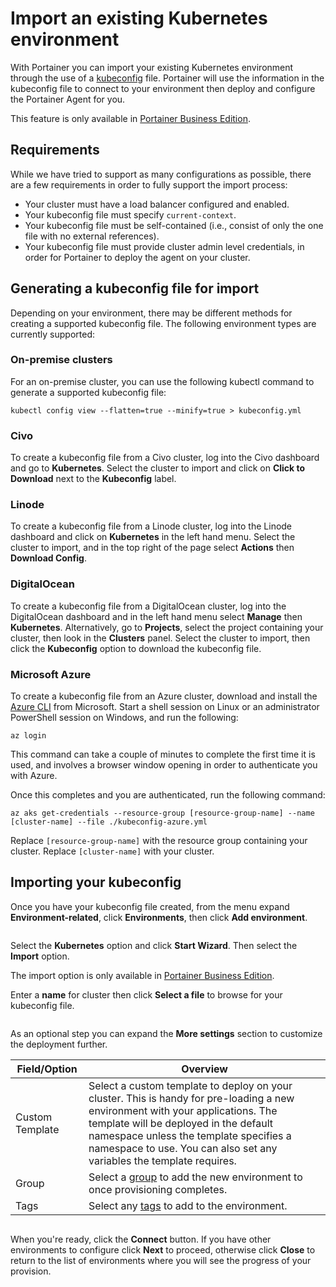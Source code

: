 # Import an existing Kubernetes environment

With Portainer you can import your existing Kubernetes environment through the use of a [kubeconfig](https://kubernetes.io/docs/concepts/configuration/organize-cluster-access-kubeconfig/) file. Portainer will use the information in the kubeconfig file to connect to your environment then deploy and configure the Portainer Agent for you.


This feature is only available in [Portainer Business Edition](https://www.portainer.io/business-upsell?from=k8s-create-from-kubeconfig).


## Requirements

While we have tried to support as many configurations as possible, there are a few requirements in order to fully support the import process:

* Your cluster must have a load balancer configured and enabled.
* Your kubeconfig file must specify `current-context`.
* Your kubeconfig file must be self-contained (i.e., consist of only the one file with no external references).
* Your kubeconfig file must provide cluster admin level credentials, in order for Portainer to deploy the agent on your cluster.

## Generating a kubeconfig file for import

Depending on your environment, there may be different methods for creating a supported kubeconfig file. The following environment types are currently supported:

### On-premise clusters

For an on-premise cluster, you can use the following kubectl command to generate a supported kubeconfig file:

```
kubectl config view --flatten=true --minify=true > kubeconfig.yml
```

### Civo

To create a kubeconfig file from a Civo cluster, log into the Civo dashboard and go to **Kubernetes**. Select the cluster to import and click on **Click to Download** next to the **Kubeconfig** label.

### Linode

To create a kubeconfig file from a Linode cluster, log into the Linode dashboard and click on **Kubernetes** in the left hand menu. Select the cluster to import, and in the top right of the page select **Actions** then **Download Config**.

### DigitalOcean

To create a kubeconfig file from a DigitalOcean cluster, log into the DigitalOcean dashboard and in the left hand menu select **Manage** then **Kubernetes**. Alternatively, go to **Projects**, select the project containing your cluster, then look in the **Clusters** panel. Select the cluster to import, then click the **Kubeconfig** option to download the kubeconfig file.

### Microsoft Azure

To create a kubeconfig file from an Azure cluster, download and install the [Azure CLI](https://docs.microsoft.com/en-us/cli/azure/install-azure-cli) from Microsoft. Start a shell session on Linux or an administrator PowerShell session on Windows, and run the following:

```
az login
```

This command can take a couple of minutes to complete the first time it is used, and involves a browser window opening in order to authenticate you with Azure.

Once this completes and you are authenticated, run the following command:

```
az aks get-credentials --resource-group [resource-group-name] --name [cluster-name] --file ./kubeconfig-azure.yml
```

Replace `[resource-group-name]` with the resource group containing your cluster. Replace `[cluster-name]` with your cluster.

## Importing your kubeconfig

Once you have your kubeconfig file created, from the menu expand **Environment-related**, click **Environments**, then click **Add environment**.

<figure><img src="../../../../.gitbook/assets/2.22-environments-add.gif" alt=""><figcaption></figcaption></figure>

&#x20;Select the **Kubernetes** option and click **Start Wizard**. Then select the **Import** option.


The import option is only available in [Portainer Business Edition](https://www.portainer.io/business-upsell?from=k8s-create-from-kubeconfig).


Enter a **name** for cluster then click **Select a file** to browse for your kubeconfig file.&#x20;

<figure><img src="../../../../.gitbook/assets/2.18-environments-add-k8s-import-setup.png" alt=""><figcaption></figcaption></figure>

As an optional step you can expand the **More settings** section to customize the deployment further.

| Field/Option    | Overview                                                                                                                                                                                                                                                                                   |
| --------------- | ------------------------------------------------------------------------------------------------------------------------------------------------------------------------------------------------------------------------------------------------------------------------------------------ |
| Custom Template | Select a custom template to deploy on your cluster. This is handy for pre-loading a new environment with your applications. The template will be deployed in the default namespace unless the template specifies a namespace to use. You can also set any variables the template requires. |
| Group           | Select a [group](../../groups.md) to add the new environment to once provisioning completes.                                                                                                                                                                                               |
| Tags            | Select any [tags](../../tags.md) to add to the environment.                                                                                                                                                                                                                                |

<figure><img src="../../../../.gitbook/assets/2.19-environments-create-microk8s-moresettings.png" alt=""><figcaption></figcaption></figure>

When you're ready, click the **Connect** button. If you have other environments to configure click **Next** to proceed, otherwise click **Close** to return to the list of environments where you will see the progress of your provision.
